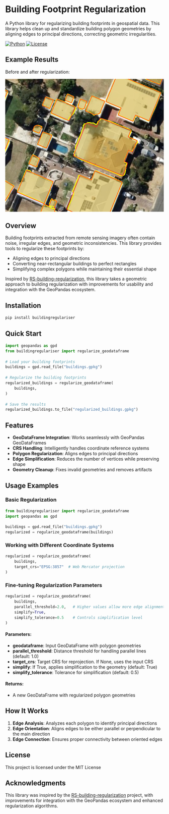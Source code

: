 # Building Footprint Regularization

A Python library for regularizing building footprints in geospatial data. This library helps clean up and standardize building polygon geometries by aligning edges to principal directions, correcting geometric irregularities.

[![Python](https://img.shields.io/badge/Python-3.7%2B-blue)]()
[![License](https://img.shields.io/badge/License-MIT-green)]()

## Example Results

Before and after regularization:

![Before and After Regularization](https://raw.githubusercontent.com/DPIRD-DMA/Building-Regulariser/main/examples/1.png)


## Overview

Building footprints extracted from remote sensing imagery often contain noise, irregular edges, and geometric inconsistencies. This library provides tools to regularize these footprints by:

- Aligning edges to principal directions
- Converting near-rectangular buildings to perfect rectangles
- Simplifying complex polygons while maintaining their essential shape

Inspired by [RS-building-regularization](https://github.com/niecongchong/RS-building-regularization), this library takes a geometric approach to building regularization with improvements for usability and integration with the GeoPandas ecosystem.

## Installation

```bash
pip install buildingregulariser
```

## Quick Start

```python
import geopandas as gpd
from buildingregulariser import regularize_geodataframe

# Load your building footprints
buildings = gpd.read_file("buildings.gpkg")

# Regularize the building footprints
regularized_buildings = regularize_geodataframe(
    buildings, 
)

# Save the results
regularized_buildings.to_file("regularized_buildings.gpkg")
```

## Features

- **GeoDataFrame Integration**: Works seamlessly with GeoPandas GeoDataFrames
- **CRS Handling**: Intelligently handles coordinate reference systems
- **Polygon Regularization**: Aligns edges to principal directions
- **Edge Simplification**: Reduces the number of vertices while preserving shape
- **Geometry Cleanup**: Fixes invalid geometries and removes artifacts

## Usage Examples

### Basic Regularization

```python
from buildingregulariser import regularize_geodataframe
import geopandas as gpd

buildings = gpd.read_file("buildings.gpkg")
regularized = regularize_geodataframe(buildings)
```

### Working with Different Coordinate Systems

```python
regularized = regularize_geodataframe(
    buildings,
    target_crs="EPSG:3857"  # Web Mercator projection
)
```

### Fine-tuning Regularization Parameters

```python
regularized = regularize_geodataframe(
    buildings,
    parallel_threshold=2.0,   # Higher values allow more edge alignment
    simplify=True,
    simplify_tolerance=0.5    # Controls simplification level
)
```

#### Parameters:

- **geodataframe**: Input GeoDataFrame with polygon geometries
- **parallel_threshold**: Distance threshold for handling parallel lines (default: 1.0)
- **target_crs**: Target CRS for reprojection. If None, uses the input CRS
- **simplify**: If True, applies simplification to the geometry (default: True)
- **simplify_tolerance**: Tolerance for simplification (default: 0.5)

#### Returns:

- A new GeoDataFrame with regularized polygon geometries

## How It Works

1. **Edge Analysis**: Analyzes each polygon to identify principal directions
2. **Edge Orientation**: Aligns edges to be either parallel or perpendicular to the main direction
3. **Edge Connection**: Ensures proper connectivity between oriented edges


## License

This project is licensed under the MIT License

## Acknowledgments

This library was inspired by the [RS-building-regularization](https://github.com/niecongchong/RS-building-regularization) project, with improvements for integration with the GeoPandas ecosystem and enhanced regularization algorithms.